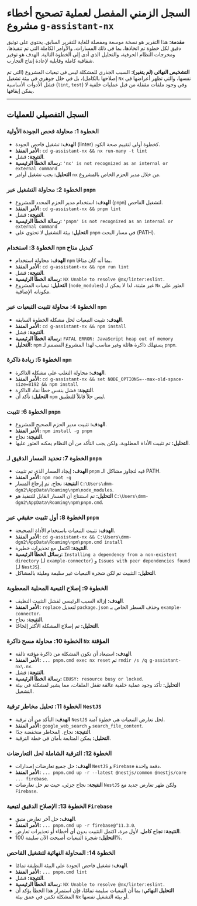 # السجل الزمني المفصل لعملية تصحيح أخطاء مشروع `g-assistant-nx`

**مقدمة:** هذا التقرير هو نسخة موسعة ومفصلة للغاية للتقرير السابق. يحتوي على توثيق دقيق لكل خطوة تم اتخاذها، بما في ذلك المسارات، والأوامر الكاملة التي تم تنفيذها، ومخرجات النظام الحرفية، والتحليل الذي أدى إلى الخطوة التالية. الهدف هو توفير شفافية كاملة وقابلية لإعادة إنتاج التجارب.

**التشخيص النهائي (لم يتغير):** السبب الجذري للمشكلة ليس في تبعيات المشروع (التي تم إصلاحها بالكامل)، بل في خلل جوهري في بيئة تشغيل `Nx` نفسها، والتي تظهر أعراضها في فشل الأدوات الأساسية (`lint`, `test`) وفي وجود ملفات مقفلة من قبل عمليات خلفية لا يمكن إيقافها.

---

## **السجل التفصيلي للعمليات**

### **الخطوة 1: محاولة فحص الجودة الأولية**
*   **الهدف:** تشغيل فاحص الجودة (linter) كخطوة أولى لتقييم صحة الكود.
*   **الأمر المنفذ:** `cd g-assistant-nx && nx run-many -t lint`
*   **النتيجة:** فشل.
*   **رسالة الخطأ الرئيسية:** `'nx' is not recognized as an internal or external command`
*   **التحليل:** يجب تشغيل أوامر `nx` من خلال مدير الحزم الخاص بالمشروع.

### **الخطوة 2: محاولة التشغيل عبر `pnpm`**
*   **الهدف:** استخدام مدير الحزم المحدد للمشروع (`pnpm`) لتشغيل الفاحص.
*   **الأمر المنفذ:** `cd g-assistant-nx && pnpm lint`
*   **النتيجة:** فشل.
*   **رسالة الخطأ الرئيسية:** `'pnpm' is not recognized as an internal or external command`
*   **التحليل:** بيئة التشغيل لا تحتوي على `pnpm` في مسار البحث (PATH).

### **الخطوة 3: استخدام `npm` كبديل متاح**
*   **الهدف:** محاولة استخدام `npm` بما أنه كان متاحًا.
*   **الأمر المنفذ:** `cd g-assistant-nx && npm run lint`
*   **النتيجة:** فشل.
*   **رسالة الخطأ الرئيسية:** `NX Unable to resolve @nx/linter:eslint.`
*   **التحليل:** تبعيات المشروع (`node_modules`) غير مثبتة، لذا لا يمكن لـ `Nx` العثور على مكوناته الإضافية.

### **الخطوة 4: محاولة تثبيت التبعيات عبر `npm`**
*   **الهدف:** تثبيت التبعيات لحل مشكلة الخطوة السابقة.
*   **الأمر المنفذ:** `cd g-assistant-nx && npm install`
*   **النتيجة:** فشل.
*   **رسالة الخطأ الرئيسية:** `FATAL ERROR: JavaScript heap out of memory`
*   **التحليل:** `npm` يستهلك ذاكرة هائلة وغير مناسب لهذا المشروع المصمم لـ `pnpm`.

### **الخطوة 5: زيادة ذاكرة `npm`**
*   **الهدف:** محاولة التغلب على مشكلة الذاكرة.
*   **الأمر المنفذ:** `cd g-assistant-nx && set NODE_OPTIONS=--max-old-space-size=8192 && npm install`
*   **النتيجة:** فشل بنفس خطأ نفاد الذاكرة.
*   **التحليل:** تأكد أن `npm` ليس حلاً قابلاً للتطبيق.

### **الخطوة 6: تثبيت `pnpm`**
*   **الهدف:** تثبيت مدير الحزم الصحيح للمشروع.
*   **الأمر المنفذ:** `npm install -g pnpm`
*   **النتيجة:** نجاح.
*   **التحليل:** تم تثبيت الأداة المطلوبة، ولكن يجب التأكد من أن النظام يمكنه العثور عليها.

### **الخطوة 7: تحديد المسار الدقيق لـ `pnpm`**
*   **الهدف:** إيجاد المسار الذي تم تثبيت `pnpm` فيه لتجاوز مشاكل الـ PATH.
*   **الأمر المنفذ:** `npm root -g`
*   **النتيجة:** نجاح. تم إرجاع المسار `C:\Users\dmm-dgn2\AppData\Roaming\npm\node_modules`.
*   **التحليل:** تم استنتاج أن المسار القابل للتنفيذ هو `C:\Users\dmm-dgn2\AppData\Roaming\npm\pnpm.cmd`.

### **الخطوة 8: أول تثبيت حقيقي عبر `pnpm`**
*   **الهدف:** تثبيت التبعيات باستخدام الأداة الصحيحة.
*   **الأمر المنفذ:** `cd g-assistant-nx && C:\Users\dmm-dgn2\AppData\Roaming\npm\pnpm.cmd install`
*   **النتيجة:** اكتمل مع تحذيرات خطيرة.
*   **رسائل الخطأ الرئيسية:** `Installing a dependency from a non-existent directory` (لـ `example-connector`) و `Issues with peer dependencies found` (لـ `NestJS`).
*   **التحليل:** التثبيت تم لكن شجرة التبعيات غير سليمة ومليئة بالمشاكل.

### **الخطوة 9: إصلاح التبعية المحلية المعطوبة**
*   **الهدف:** إزالة السبب الرئيسي لفشل التثبيت النظيف.
*   **الأمر المنفذ:** `replace` لتعديل `package.json` وحذف السطر الخاص بـ `example-connector`.
*   **النتيجة:** نجاح.
*   **التحليل:** تم إصلاح المشكلة الأكثر إلحاحًا.

### **الخطوة 10: محاولة مسح ذاكرة `Nx` المؤقتة**
*   **الهدف:** استبعاد أن تكون المشكلة من ذاكرة مؤقتة تالفة.
*   **الأمر المنفذ:** `... pnpm.cmd exec nx reset` ثم `rmdir /s /q g-assistant-nx\.nx`.
*   **النتيجة:** فشل.
*   **رسالة الخطأ الرئيسية:** `EBUSY: resource busy or locked`.
*   **التحليل:** تأكد وجود عملية خلفية عالقة تقفل الملفات، مما يشير لمشكلة في بيئة التشغيل.

### **الخطوة 11: تحليل مخاطر ترقية `NestJS`**
*   **الهدف:** التأكد من أن ترقية `NestJS` لحل تعارض التبعيات هي خطوة آمنة.
*   **الأمر المنفذ:** `google_web_search` و `search_file_content`.
*   **النتيجة:** نجاح. المخاطر منخفضة جدًا.
*   **التحليل:** يمكن المتابعة بأمان في خطة الترقية.

### **الخطوة 12: الترقية الشاملة لحل التعارضات**
*   **الهدف:** حل جميع تعارضات إصدارات `NestJS` و `Firebase` دفعة واحدة.
*   **الأمر المنفذ:** `... pnpm.cmd up -r --latest @nestjs/common @nestjs/core ... firebase`.
*   **النتيجة:** نجاح جزئي، حيث تم حل تعارضات `NestJS` ولكن ظهر تعارض جديد مع `Firebase`.

### **الخطوة 13: الإصلاح الدقيق لتبعية `Firebase`**
*   **الهدف:** حل آخر تعارض متبقٍ.
*   **الأمر المنفذ:** `... pnpm.cmd up -r firebase@^11.3.0`.
*   **النتيجة:** **نجاح كامل**. لأول مرة، اكتمل التثبيت بدون أي أخطاء أو تحذيرات تعارض.
*   **التحليل:** شجرة التبعيات أصبحت الآن سليمة 100%.

### **الخطوة 14: المحاولة النهائية لتشغيل الفاحص**
*   **الهدف:** تشغيل فاحص الجودة على البيئة النظيفة تمامًا.
*   **الأمر المنفذ:** `... pnpm.cmd lint`
*   **النتيجة:** فشل.
*   **رسالة الخطأ الرئيسية:** `NX Unable to resolve @nx/linter:eslint.`
*   **التحليل النهائي:** بما أن التبعيات سليمة تمامًا، فإن استمرار هذا الخطأ يؤكد أن المشكلة تكمن في عمق بيئة `Nx` أو بيئة التشغيل نفسها.
